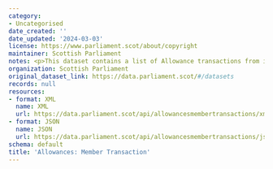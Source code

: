 ```yaml
---
category:
- Uncategorised
date_created: ''
date_updated: '2024-03-03'
license: https://www.parliament.scot/about/copyright
maintainer: Scottish Parliament
notes: <p>This dataset contains a list of Allowance transactions from individual members.</p>
organization: Scottish Parliament
original_dataset_link: https://data.parliament.scot/#/datasets
records: null
resources:
- format: XML
  name: XML
  url: https://data.parliament.scot/api/allowancesmembertransactions/xml
- format: JSON
  name: JSON
  url: https://data.parliament.scot/api/allowancesmembertransactions/json
schema: default
title: 'Allowances: Member Transaction'
---
```

